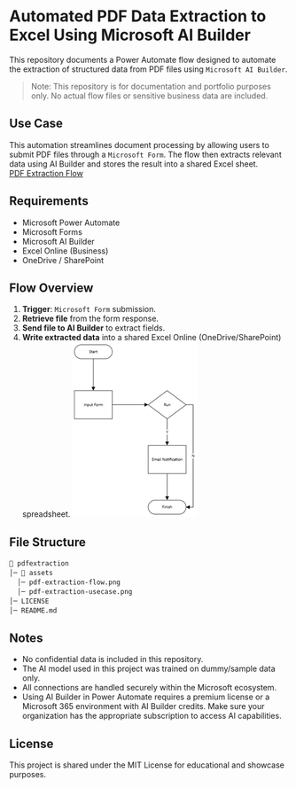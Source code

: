 # Automated PDF Data Extraction to Excel Using Microsoft AI Builder
This repository documents a Power Automate flow designed to automate the extraction of structured data from PDF files using `Microsoft AI Builder`.
> Note: This repository is for documentation and portfolio purposes only. No actual flow files or sensitive business data are included.

## Use Case
This automation streamlines document processing by allowing users to submit PDF files through a `Microsoft Form`. The flow then extracts relevant data using AI Builder and stores the result into a shared Excel sheet.  
[PDF Extraction Flow](assets/pdf-extraction-flow.png)

## Requirements
- Microsoft Power Automate
- Microsoft Forms
- Microsoft AI Builder
- Excel Online (Business)
- OneDrive / SharePoint

## Flow Overview
1. **Trigger**: `Microsoft Form` submission.
2. **Retrieve file** from the form response.
3. **Send file to AI Builder** to extract fields.
4. **Write extracted data** into a shared Excel Online (OneDrive/SharePoint) spreadsheet.
![PDF Extraction Usecase](assets/pdf-extraction-usecase.png)

## File Structure
```sh
📂 pdfextraction
│─ 📂 assets
  │─ pdf-extraction-flow.png
  │─ pdf-extraction-usecase.png
│─ LICENSE 
│─ README.md
```

## Notes
- No confidential data is included in this repository.
- The AI model used in this project was trained on dummy/sample data only.
- All connections are handled securely within the Microsoft ecosystem.
- Using AI Builder in Power Automate requires a premium license or a Microsoft 365 environment with AI Builder credits. Make sure your organization has the appropriate subscription to access AI capabilities.

## License
This project is shared under the MIT License for educational and showcase purposes.
